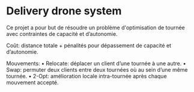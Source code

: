 # Delivery drone system

Ce projet a pour but de résoudre un problème d'optimisation de tournée avec contraintes de capacité et d’autonomie.

Coût: distance totale + pénalités pour dépassement de capacité et d’autonomie.

Mouvements:
• Relocate: déplacer un client d’une tournée à une autre. 
• Swap: permuter deux clients entre deux tournées où au sein d’une même tournée.
• 2-Opt: amélioration locale intra-tournée après chaque mouvement accepté.
